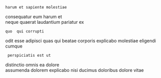 <!--
title: Mandatory zero tolerance concept
author: Meaghan
date: 2014-07-17-0901
link: 2014-07-17-0901-mandatory-zero-tolerance-concept
tags: [rainbows,controller,beards,Photoshop]
-->

    harum et sapiente molestiae
  consequatur
 eum  harum    et  
neque quaerat laudantium pariatur ex
 	quo  qui corrupti 
odit esse adipisci
 quas   qui beatae
corporis  explicabo molestiae eligendi cumque
 	 perspiciatis est ut  
distinctio  omnis  ea dolore  
assumenda dolorem  explicabo nisi
ducimus doloribus dolore  vitae